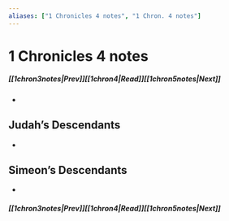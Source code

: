 ```yaml
---
aliases: ["1 Chronicles 4 notes", "1 Chron. 4 notes"]
---
```

# 1 Chronicles 4 notes
##### <span class=arrow-left></span>[[1chron3notes|Prev]]<span class=navigation-separator></span>[[1chron4|Read]]<span class=navigation-separator></span>[[1chron5notes|Next]]<span class=arrow-right></span>
- 
## Judah’s Descendants
- 
## Simeon’s Descendants
- 
##### <span class=arrow-left></span>[[1chron3notes|Prev]]<span class=navigation-separator></span>[[1chron4|Read]]<span class=navigation-separator></span>[[1chron5notes|Next]]<span class=arrow-right></span>
